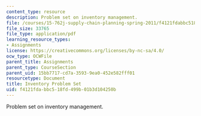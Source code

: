 ```yaml
---
content_type: resource
description: Problem set on inventory management.
file: /courses/15-762j-supply-chain-planning-spring-2011/f4121fdabbc518fd499b01b3d104250b_MIT15_762JS11_assn01.pdf
file_size: 33765
file_type: application/pdf
learning_resource_types:
- Assignments
license: https://creativecommons.org/licenses/by-nc-sa/4.0/
ocw_type: OCWFile
parent_title: Assignments
parent_type: CourseSection
parent_uid: 15bb7717-cd7a-3593-9ea0-452e582fff01
resourcetype: Document
title: Inventory Problem Set
uid: f4121fda-bbc5-18fd-499b-01b3d104250b
---
```

Problem set on inventory management.